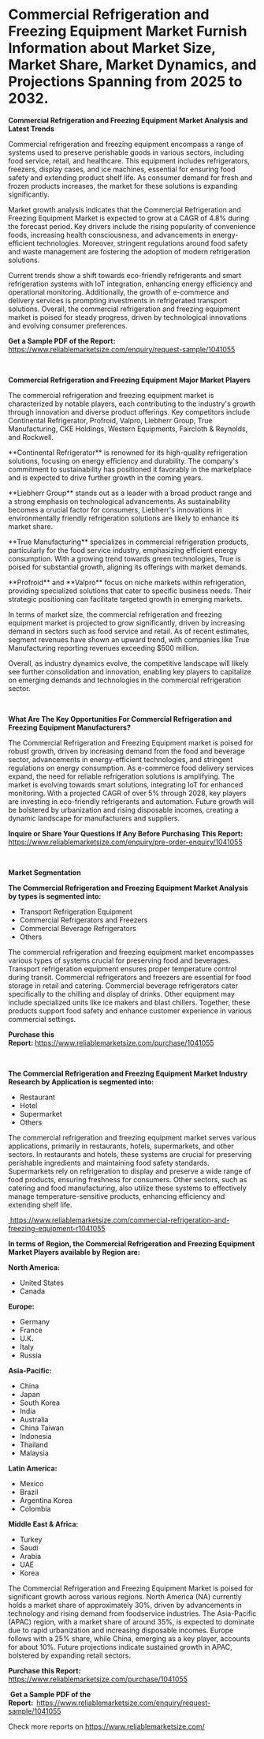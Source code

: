 <p><h1>Commercial Refrigeration and Freezing Equipment Market Furnish Information about Market Size, Market Share, Market Dynamics, and Projections Spanning from 2025 to 2032.</h1></p><p><strong>Commercial Refrigeration and Freezing Equipment Market Analysis and Latest Trends</strong></p>
<p><p>Commercial refrigeration and freezing equipment encompass a range of systems used to preserve perishable goods in various sectors, including food service, retail, and healthcare. This equipment includes refrigerators, freezers, display cases, and ice machines, essential for ensuring food safety and extending product shelf life. As consumer demand for fresh and frozen products increases, the market for these solutions is expanding significantly.</p><p>Market growth analysis indicates that the Commercial Refrigeration and Freezing Equipment Market is expected to grow at a CAGR of 4.8% during the forecast period. Key drivers include the rising popularity of convenience foods, increasing health consciousness, and advancements in energy-efficient technologies. Moreover, stringent regulations around food safety and waste management are fostering the adoption of modern refrigeration solutions.</p><p>Current trends show a shift towards eco-friendly refrigerants and smart refrigeration systems with IoT integration, enhancing energy efficiency and operational monitoring. Additionally, the growth of e-commerce and delivery services is prompting investments in refrigerated transport solutions. Overall, the commercial refrigeration and freezing equipment market is poised for steady progress, driven by technological innovations and evolving consumer preferences.</p></p>
<p><strong>Get a Sample PDF of the Report:&nbsp;</strong> <a href="https://www.reliablemarketsize.com/enquiry/request-sample/1041055?utm_campaign=3574&utm_medium=2&utm_source=Github&utm_content=ia&utm_term=25032025&utm_id=commercial-refrigeration-and-freezing-equipment">https://www.reliablemarketsize.com/enquiry/request-sample/1041055</a></p>
<p>&nbsp;</p>
<p><strong>Commercial Refrigeration and Freezing Equipment Major Market Players</strong></p>
<p><p>The commercial refrigeration and freezing equipment market is characterized by notable players, each contributing to the industry's growth through innovation and diverse product offerings. Key competitors include Continental Refrigerator, Profroid, Valpro, Liebherr Group, True Manufacturing, CKE Holdings, Western Equipments, Faircloth & Reynolds, and Rockwell.</p><p>**Continental Refrigerator** is renowned for its high-quality refrigeration solutions, focusing on energy efficiency and durability. The company's commitment to sustainability has positioned it favorably in the marketplace and is expected to drive further growth in the coming years.</p><p>**Liebherr Group** stands out as a leader with a broad product range and a strong emphasis on technological advancements. As sustainability becomes a crucial factor for consumers, Liebherr's innovations in environmentally friendly refrigeration solutions are likely to enhance its market share.</p><p>**True Manufacturing** specializes in commercial refrigeration products, particularly for the food service industry, emphasizing efficient energy consumption. With a growing trend towards green technologies, True is poised for substantial growth, aligning its offerings with market demands.</p><p>**Profroid** and **Valpro** focus on niche markets within refrigeration, providing specialized solutions that cater to specific business needs. Their strategic positioning can facilitate targeted growth in emerging markets.</p><p>In terms of market size, the commercial refrigeration and freezing equipment market is projected to grow significantly, driven by increasing demand in sectors such as food service and retail. As of recent estimates, segment revenues have shown an upward trend, with companies like True Manufacturing reporting revenues exceeding $500 million.</p><p>Overall, as industry dynamics evolve, the competitive landscape will likely see further consolidation and innovation, enabling key players to capitalize on emerging demands and technologies in the commercial refrigeration sector.</p></p>
<p>&nbsp;</p>
<p><strong>What Are The Key Opportunities For Commercial Refrigeration and Freezing Equipment Manufacturers?</strong></p>
<p><p>The Commercial Refrigeration and Freezing Equipment market is poised for robust growth, driven by increasing demand from the food and beverage sector, advancements in energy-efficient technologies, and stringent regulations on energy consumption. As e-commerce food delivery services expand, the need for reliable refrigeration solutions is amplifying. The market is evolving towards smart solutions, integrating IoT for enhanced monitoring. With a projected CAGR of over 5% through 2028, key players are investing in eco-friendly refrigerants and automation. Future growth will be bolstered by urbanization and rising disposable incomes, creating a dynamic landscape for manufacturers and suppliers.</p></p>
<p><strong>Inquire or Share Your Questions If Any Before Purchasing This Report:</strong> <a href="https://www.reliablemarketsize.com/enquiry/pre-order-enquiry/1041055?utm_campaign=3574&utm_medium=2&utm_source=Github&utm_content=ia&utm_term=25032025&utm_id=commercial-refrigeration-and-freezing-equipment">https://www.reliablemarketsize.com/enquiry/pre-order-enquiry/1041055</a></p>
<p>&nbsp;</p>
<p><strong>Market Segmentation</strong></p>
<p><strong>The Commercial Refrigeration and Freezing Equipment Market Analysis by types is segmented into:</strong></p>
<p><ul><li>Transport Refrigeration Equipment</li><li>Commercial Refrigerators and Freezers</li><li>Commercial Beverage Refrigerators</li><li>Others</li></ul></p>
<p><p>The commercial refrigeration and freezing equipment market encompasses various types of systems crucial for preserving food and beverages. Transport refrigeration equipment ensures proper temperature control during transit. Commercial refrigerators and freezers are essential for food storage in retail and catering. Commercial beverage refrigerators cater specifically to the chilling and display of drinks. Other equipment may include specialized units like ice makers and blast chillers. Together, these products support food safety and enhance customer experience in various commercial settings.</p></p>
<p><strong>Purchase this Report:&nbsp;</strong><a href="https://www.reliablemarketsize.com/purchase/1041055?utm_campaign=3574&utm_medium=2&utm_source=Github&utm_content=ia&utm_term=25032025&utm_id=commercial-refrigeration-and-freezing-equipment">https://www.reliablemarketsize.com/purchase/1041055</a></p>
<p>&nbsp;</p>
<p><strong>The Commercial Refrigeration and Freezing Equipment Market Industry Research by Application is segmented into:</strong></p>
<p><ul><li>Restaurant</li><li>Hotel</li><li>Supermarket</li><li>Others</li></ul></p>
<p><p>The commercial refrigeration and freezing equipment market serves various applications, primarily in restaurants, hotels, supermarkets, and other sectors. In restaurants and hotels, these systems are crucial for preserving perishable ingredients and maintaining food safety standards. Supermarkets rely on refrigeration to display and preserve a wide range of food products, ensuring freshness for consumers. Other sectors, such as catering and food manufacturing, also utilize these systems to effectively manage temperature-sensitive products, enhancing efficiency and extending shelf life.</p></p>
<p><a href="https://www.reliablemarketsize.com/commercial-refrigeration-and-freezing-equipment-r1041055?utm_campaign=3574&utm_medium=2&utm_source=Github&utm_content=ia&utm_term=25032025&utm_id=commercial-refrigeration-and-freezing-equipment">&nbsp;https://www.reliablemarketsize.com/commercial-refrigeration-and-freezing-equipment-r1041055</a></p>
<p><strong>In terms of Region, the Commercial Refrigeration and Freezing Equipment Market Players available by Region are:</strong></p>
<p>
    <p> <strong> North America: </strong>
        <ul>
            <li>United States</li>
            <li>Canada</li>
        </ul>
        </p> 
    <p> <strong> Europe: </strong>
        <ul>
            <li>Germany</li>
            <li>France</li>
            <li>U.K.</li>
            <li>Italy</li>
            <li>Russia</li>
        </ul>
        </p> 
    <p> <strong> Asia-Pacific: </strong>
        <ul>
            <li>China</li>
            <li>Japan</li>
            <li>South Korea</li>
            <li>India</li>
            <li>Australia</li>
            <li>China Taiwan</li>
            <li>Indonesia</li>
            <li>Thailand</li>
            <li>Malaysia</li>
        </ul>
        </p> 
    <p> <strong> Latin America: </strong>
        <ul>
            <li>Mexico</li>
            <li>Brazil</li>
            <li>Argentina Korea</li>
            <li>Colombia</li>
        </ul>
        </p> 
    <p> <strong> Middle East & Africa: </strong>
        <ul>
            <li>Turkey</li>
            <li>Saudi</li>
            <li>Arabia</li>
            <li>UAE</li>
            <li>Korea</li>
        </ul>
    </p>
    </p>
<p><p>The Commercial Refrigeration and Freezing Equipment Market is poised for significant growth across various regions. North America (NA) currently holds a market share of approximately 30%, driven by advancements in technology and rising demand from foodservice industries. The Asia-Pacific (APAC) region, with a market share of around 35%, is expected to dominate due to rapid urbanization and increasing disposable incomes. Europe follows with a 25% share, while China, emerging as a key player, accounts for about 10%. Future projections indicate sustained growth in APAC, bolstered by expanding retail sectors.</p></p>
<p><strong>Purchase this Report: </strong><a href="https://www.reliablemarketsize.com/purchase/1041055?utm_campaign=3574&utm_medium=2&utm_source=Github&utm_content=ia&utm_term=25032025&utm_id=commercial-refrigeration-and-freezing-equipment">https://www.reliablemarketsize.com/purchase/1041055</a></p>
<p>&nbsp;<strong>Get a Sample PDF of the Report:&nbsp;&nbsp;</strong><a href="https://www.reliablemarketsize.com/enquiry/request-sample/1041055?utm_campaign=3574&utm_medium=2&utm_source=Github&utm_content=ia&utm_term=25032025&utm_id=commercial-refrigeration-and-freezing-equipment">https://www.reliablemarketsize.com/enquiry/request-sample/1041055</a></p>
<p><strong></strong></p>
<p>Check more reports on <a href="https://www.reliablemarketsize.com/?utm_campaign=3574&utm_medium=2&utm_source=Github&utm_content=ia&utm_term=25032025&utm_id=commercial-refrigeration-and-freezing-equipment">https://www.reliablemarketsize.com/</a></p>